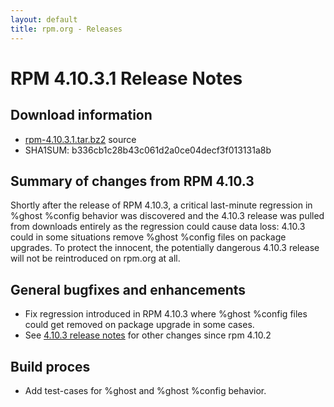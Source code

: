 ```yaml
---
layout: default
title: rpm.org - Releases
---
```


# RPM 4.10.3.1 Release Notes



## Download information
 * [rpm-4.10.3.1.tar.bz2](https://ftp.osuosl.org/pub/rpm/releases/rpm-4.10.x/rpm-4.10.3.1.tar.bz2) source
 * SHA1SUM: b336cb1c28b43c061d2a0ce04decf3f013131a8b

## Summary of changes from RPM 4.10.3

Shortly after the release of RPM 4.10.3, a critical last-minute regression
in %ghost %config behavior was discovered and the 4.10.3 release was
pulled from downloads entirely as the regression could cause data loss:
4.10.3 could in some situations remove %ghost %config files
on package upgrades.  To protect the innocent, the potentially dangerous
4.10.3 release will not be reintroduced on rpm.org at all.

## General bugfixes and enhancements
 * Fix regression introduced in RPM 4.10.3 where %ghost %config files could
   get removed on package upgrade in some cases.
 * See [4.10.3 release notes](4.10.3.html) for other changes since
   rpm 4.10.2

## Build proces
 * Add test-cases for %ghost and %ghost %config behavior.
